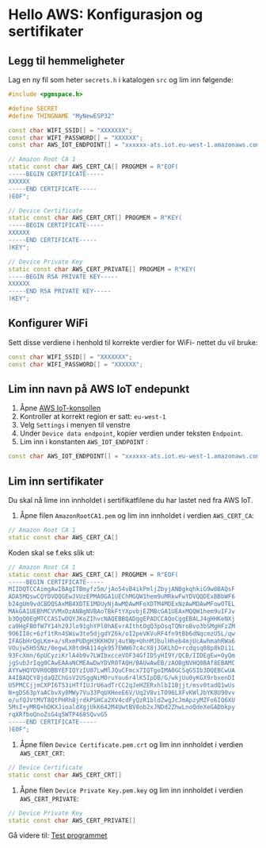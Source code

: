 # Hello AWS: Konfigurasjon og sertifikater


## Legg til hemmeligheter
Lag en ny fil som heter ```secrets.h``` i katalogen ```src``` og lim inn følgende:

```cpp
#include <pgmspace.h>

#define SECRET
#define THINGNAME "MyNewESP32"

const char WIFI_SSID[] = "XXXXXXX";
const char WIFI_PASSWORD[] = "XXXXXX";
const char AWS_IOT_ENDPOINT[] = "xxxxxx-ats.iot.eu-west-1.amazonaws.com";

// Amazon Root CA 1
static const char AWS_CERT_CA[] PROGMEM = R"EOF(
-----BEGIN CERTIFICATE-----
XXXXXX
-----END CERTIFICATE-----
)EOF";

// Device Certificate
static const char AWS_CERT_CRT[] PROGMEM = R"KEY(
-----BEGIN CERTIFICATE-----
XXXXXX
-----END CERTIFICATE-----
)KEY";

// Device Private Key
static const char AWS_CERT_PRIVATE[] PROGMEM = R"KEY(
-----BEGIN RSA PRIVATE KEY-----
XXXXXX
-----END RSA PRIVATE KEY-----
)KEY";
```

## Konfigurer WiFi
Sett disse verdiene i henhold til korrekte verdier for WiFi- nettet du vil bruke:
```cpp
const char WIFI_SSID[] = "XXXXXXX";
const char WIFI_PASSWORD[] = "XXXXXX";
```


## Lim inn navn på AWS IoT endepunkt
1. Åpne [AWS IoT-konsollen](https://eu-west-1.console.aws.amazon.com/iot/home?region=eu-west-1#/home) 
1. Kontroller at korrekt region er satt: ```eu-west-1```
1. Velg ```Settings``` i menyen til venstre
1. Under ```Device data endpoint```, kopier verdien under teksten ```Endpoint```.
1. Lim inn i konstanten ```AWS_IOT_ENDPOINT``` : 

```cpp
const char AWS_IOT_ENDPOINT[] = "xxxxxx-ats.iot.eu-west-1.amazonaws.com";
```

## Lim inn sertifikater
Du skal nå lime inn innholdet i sertifikatfilene du har lastet ned fra AWS IoT.

1. Åpne filen ```AmazonRootCA1.pem``` og lim inn innholdet i verdien ```AWS_CERT_CA```:

```cpp
// Amazon Root CA 1
static const char AWS_CERT_CA[]
```

Koden skal se f.eks slik ut:
```cpp
// Amazon Root CA 1
static const char AWS_CERT_CA[] PROGMEM = R"EOF(
-----BEGIN CERTIFICATE-----
MIIDQTCCAimgAwIBAgITBmyfz5m/jAo54vB4ikPmljZbyjANBgkqhkiG9w0BAQsF
ADA5MQswCQYDVQQGEwJVUzEPMA0GA1UEChMGQW1hem9uMRkwFwYDVQQDExBBbWF6
b24gUm9vdCBDQSAxMB4XDTE1MDUyNjAwMDAwMFoXDTM4MDExNzAwMDAwMFowOTEL
MAkGA1UEBhMCVVMxDzANBgNVBAoTBkFtYXpvbjEZMBcGA1UEAxMQQW1hem9uIFJv
b3QgQ0EgMTCCASIwDQYJKoZIhvcNAQEBBQADggEPADCCAQoCggEBALJ4gHHKeNXj
ca9HgFB0fW7Y14h29Jlo91ghYPl0hAEvrAIthtOgQ3pOsqTQNroBvo3bSMgHFzZM
9O6II8c+6zf1tRn4SWiw3te5djgdYZ6k/oI2peVKVuRF4fn9tBb6dNqcmzU5L/qw
IFAGbHrQgLKm+a/sRxmPUDgH3KKHOVj4utWp+UhnMJbulHheb4mjUcAwhmahRWa6
VOujw5H5SNz/0egwLX0tdHA114gk957EWW67c4cX8jJGKLhD+rcdqsq08p8kDi1L
93FcXmn/6pUCyziKrlA4b9v7LWIbxcceVOF34GfID5yHI9Y/QCB/IIDEgEw+OyQm
jgSubJrIqg0CAwEAAaNCMEAwDwYDVR0TAQH/BAUwAwEB/zAOBgNVHQ8BAf8EBAMC
AYYwHQYDVR0OBBYEFIQYzIU07LwMlJQuCFmcx7IQTgoIMA0GCSqGSIb3DQEBCwUA
A4IBAQCY8jdaQZChGsV2USggNiMOruYou6r4lK5IpDB/G/wkjUu0yKGX9rbxenDI
U5PMCCjjmCXPI6T53iHTfIUJrU6adTrCC2qJeHZERxhlbI1Bjjt/msv0tadQ1wUs
N+gDS63pYaACbvXy8MWy7Vu33PqUXHeeE6V/Uq2V8viTO96LXFvKWlJbYK8U90vv
o/ufQJVtMVT8QtPHRh8jrdkPSHCa2XV4cdFyQzR1bldZwgJcJmApzyMZFo6IQ6XU
5MsI+yMRQ+hDKXJioaldXgjUkK642M4UwtBV8ob2xJNDd2ZhwLnoQdeXeGADbkpy
rqXRfboQnoZsG4q5WTP468SQvvG5
-----END CERTIFICATE-----
)EOF";
```

1. Åpne filen ```Device Certificate.pem.crt``` og lim inn innholdet i verdien ```AWS_CERT_CRT```:

```cpp
// Device Certificate
static const char AWS_CERT_CRT[]
```


1. Åpne filen ```Device Private Key.pem.key``` og lim inn innholdet i verdien ```AWS_CERT_PRIVATE```:

```cpp
// Device Private Key
static const char AWS_CERT_PRIVATE[]
```

Gå videre til: [Test programmet](./esp32awsiot_6.md)
